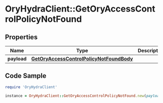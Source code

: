 # OryHydraClient::GetOryAccessControlPolicyNotFound

## Properties

Name | Type | Description | Notes
------------ | ------------- | ------------- | -------------
**payload** | [**GetOryAccessControlPolicyNotFoundBody**](GetOryAccessControlPolicyNotFoundBody.md) |  | [optional] 

## Code Sample

```ruby
require 'OryHydraClient'

instance = OryHydraClient::GetOryAccessControlPolicyNotFound.new(payload: null)
```


